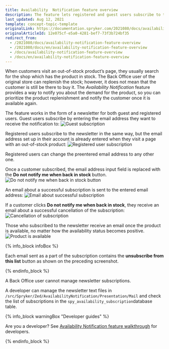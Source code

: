 ```yaml
---
title: Availability  Notification feature overview
description: The feature lets registered and guest users subscribe to the newsletter by specifying the email address they wish to receive the notifications to
last_updated: Aug 12, 2021
template: concept-topic-template
originalLink: https://documentation.spryker.com/2021080/docs/availability-notification-feature-overview
originalArticleId: 12e075cf-e5a0-4281-bef7-73f3b724bf35
redirect_from:
  - /2021080/docs/availability-notification-feature-overview
  - /2021080/docs/en/availability-notification-feature-overview
  - /docs/availability-notification-feature-overview
  - /docs/en/availability-notification-feature-overview
---
```


When customers visit an out-of-stock product’s page, they usually search for the shop which has the product in stock. The Back Office user of the original store can replenish the stock; however, it does not mean that the customer is still be there to buy it. The *Availability Notification* feature provides a way to notify you about the demand for the product, so you can prioritize the product replenishment and notify the customer once it is available again.

The feature works in the form of a newsletter for both guest and registered users. Guest users subscribe by entering the email address they want to receive the notification to:
![Guest subscription](https://spryker.s3.eu-central-1.amazonaws.com/docs/Features/Mailing+&+Communication/Product+is+Available+Again/guest-subscription.png)

Registered users subscribe to the newsletter in the same way, but the email address set up in their account is already entered when they visit a page with an out-of-stock product:
![Registered user subscription](https://spryker.s3.eu-central-1.amazonaws.com/docs/Features/Mailing+&+Communication/Product+is+Available+Again/registered-user-subscription.png)

Registered users can change the preentered email address to any other one.

Once a customer subscribed, the email address input field is replaced with the **Do not notify me when back in stock** button.
![Do not notify me when back in stock button](https://spryker.s3.eu-central-1.amazonaws.com/docs/Features/Mailing+&+Communication/Product+is+Available+Again/do-not-notify-button.png)

An email about a successful subscription is sent to the entered email address:
![Email about successful subscription](https://spryker.s3.eu-central-1.amazonaws.com/docs/Features/Mailing+&+Communication/Product+is+Available+Again/successful-subscription.png)

If a customer clicks **Do not notify me when back in stock**, they receive an email about a successful cancellation of the subscription:
![Cancellation of subscription](https://spryker.s3.eu-central-1.amazonaws.com/docs/Features/Mailing+&+Communication/Product+is+Available+Again/successful-unsubscription.png)

Those who subscribed to the newsletter receive an email once the product is available, no matter how the availability status becomes positive.
![Product is available](https://spryker.s3.eu-central-1.amazonaws.com/docs/Features/Mailing+&+Communication/Product+is+Available+Again/product-is-available.png)

{% info_block infoBox %}

Each email sent as a part of the subscription contains the **unsubscribe from this list** button as shown on the preceding screenshot.

{% endinfo_block %}

A Back Office user cannot manage newsletter subscriptions.

A developer can manage the newsletter text files in `/src/Spryker/Zed/AvailabilityNotification/Presentation/Mail` and check the list of subscriptions in the `spy_availability_subscription`database table.

{% info_block warningBox "Developer guides" %}

Are you a developer? See [Availability Notification feature walkthrough](/docs/scos/dev/feature-walkthroughs/{{page.version}}/availability-notification-feature-walkthrough.html) for developers.

{% endinfo_block %}
